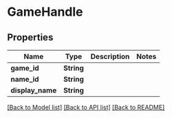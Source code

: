 # GameHandle

## Properties

Name | Type | Description | Notes
------------ | ------------- | ------------- | -------------
**game_id** | **String** |  | 
**name_id** | **String** |  | 
**display_name** | **String** |  | 

[[Back to Model list]](../README.md#documentation-for-models) [[Back to API list]](../README.md#documentation-for-api-endpoints) [[Back to README]](../README.md)


